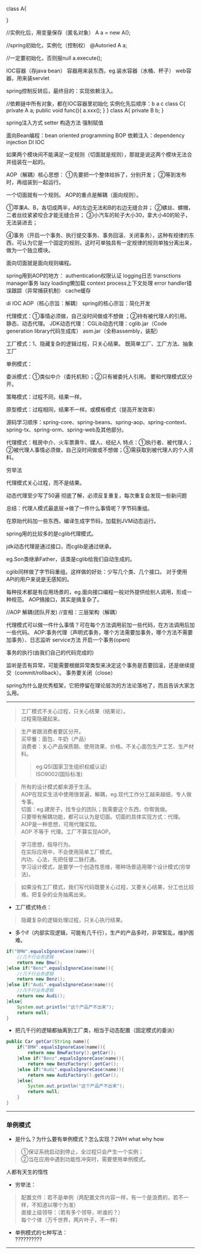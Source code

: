 class A{

}

//实例化后，用变量保存（匿名对象）
A a = new A();

//spring初始化，实例化（控制权）
@Autoried
A a;

//一定要初始化，否则报null
a.execute();

IOC容器（存java bean）
容器用来装东西，eg.装水容器（水桶、杯子）
web容器，用来装servlet

spring控制反转后，最终目的：实现依赖注入。

//依赖链中所有对象，都在IOC容器里初始化
实例化先后顺序：b a c
class C{
    private A a;
    public void func(){
      a.xxx();
    }
}
class A{
    private B b;
}

spring注入方式
setter
构造方法
强制赋值


面向Bean编程：bean oriented programming BOP
依赖注入：dependency injection DI
IOC

如果两个模块间不能满足一定规则（切面就是规则），那就是说这两个模块无法合并组装在一起的。

AOP（解耦）核心思想：
①先要把一个整体给拆了，分别开发；
②等到发布时，再组装到一起运行。

一个切面就有一个规则。
AOP的重点是解耦（面向规则）。

①苹果A、B，各切成两半，A的左边无法和B的右边无缝合并；
②螺丝、螺帽，二者丝纹紧紧咬合才能无缝合并；
③小汽车的轮子大小30，拿大小40的轮子，无法装进去；

④事务（开启一个事务、执行提交事务、事务回滚、关闭事务），这种有规律的东西，可认为它是一个固定的规则，这时可单独具有一定规律的规则单独分离出来，做为一个独立模块。

面向切面就是面向规则编程。

spring用到AOP的地方：
authentication权限认证
logging日志
transctions manager事务
lazy loading懒加载
context process上下文处理
error handler错误跟踪（异常捕获机制）
cache缓存

di
IOC
AOP（核心宗旨：解耦）
spring的核心宗旨：简化开发


代理模式：①事情必须做，自己没时间做或不想做 ；②持有被代理人的引用。
静态、动态代理。
JDK动态代理：
CGLib动态代理：cglib.jar（Code generation library代码生成库）
asm.jar（全称assembly，装配）

工厂模式：1、隐藏复杂的逻辑过程，只关心结果。
既简单工厂、工厂方法、抽象工厂

单例模式：

委派模式：①类似中介（委托机制）；②只有被委托人引用。
要和代理模式区分开。

策略模式：过程不同，结果一样。

原型模式：过程相同，结果不一样。或模板模式（提高开发效率）

源码学习顺序：spring-core、spring-beans、spring-aop、spring-context、spring-tx、spring-orm、spring-web及其他部分。


代理模式：租房中介、火车票黄牛、媒人、经纪人
特点：①执行者、被代理人；②被代理人事情必须做，自己没时间做或不想做；③需获取到被代理人的个人资料。

穷举法

代理模式关心过程，而不是结果。

动态代理至少写了50遍
彻底了解，必须反复重复，每次重复会发现一些新问题

总结：代理人模式最底层->做了一件什么事情呢？字节码重组。

在原始代码加一些东西，编译生成字节码，加载到JVM动态运行。

spring用的比较多的是cglib代理模式。

jdk动态代理是通过接口，而cglib是通过继承。

eg.Son类继承Father，该类是cglib给我们自动生成的。

cglib同样做了字节码重组。这样做的好处：少写几个类、几个接口。
对于使用API的用户来说是无感知的。

每种技术都是有应用场景的，eg.面向接口编程一般对外提供给别人调用，形成一种规范。
AOP搞接口，其实是搞复杂了。

//AOP 解耦(团队开发)
//变相：三层架构（解耦）

代理模式可以做一件什么事情？可在每个方法调用前加一些代码，在方法调用后加一些代码。
AOP:事务代理（声明式事务，哪个方法需要加事务，哪个方法不需要加事务）、日志监听
service方法
开启一个事务(open)

事务的执行(由我们自己的代码完成的)

监听是否有异常，可能需要根据异常类型来决定这个事务是否要回滚，还是继续提交（commit/rollback）。
事务要关闭（close）

spring为什么是优秀框架，它把停留在理论层次的方法论落地了，而且告诉大家怎么用。

-----------------------------------------------------
>工厂模式不关心过程，只关心结果（结果论）。  
过程需隐藏起来。  

>生产者跟消费者要区分开。    
买早餐：面包、牛奶（产品）  
消费者：关心产品保质期、使用效果、价格。不关心面包生产工艺、生产材料。
>>eg.QS(国家卫生组织权威认证)  
ISO9002(国际标准)

>所有的设计模式都来源于生活。  
AOP在现实生活中使用很普遍，解耦，eg.现代工作分工越来越细，专人做专事。  
切面：eg.建房子，找专业的团队；我需要这个东西，你帮我做。  
只要带有解耦功能，都可以认为是切面。切面的具体实现方式：代理。  
AOP是一种思想，可用代理实现。  
AOP 不等于 代理。工厂不算实现AOP。  

>学习思想，指导行为。  
在实际应用中，不会使用简单工厂模式。  
内功、心法，先把任督二脉打通。  
学习设计模式，是要学一个创造性思维，哪种场景适用哪个设计模式(穷举法)。

>如果没有工厂模式，我们写代码既要关心过程，又要关心结果，分工也比较难。把复杂的业务抽离出来。  

- 工厂模式特点：
>隐藏复杂的逻辑处理过程，只关心执行结果。

- 多个if（内部实现逻辑，可能有几千行），生产的产品多时，非常絮乱，维护困难。
```JAVA  
if("BMW".equalsIgnoreCase(name)){
	//几千行业务逻辑
	return new Bmw();
}else if("Benz".equalsIgnoreCase(name)){
    //几千行业务逻辑
	return new Benz();
}else if("Audi".equalsIgnoreCase(name)){
    //几千行业务逻辑
	return new Audi();
}else{
	System.out.println("这个产品产不出来");
	return null;
}
```
- 把几千行的逻辑都抽离到工厂类，相当于动态配置（固定模式的委派）
```JAVA  
public Car getCar(String name){
	if("BMW".equalsIgnoreCase(name)){
		return new BmwFactory().getCar();
	}else if("Benz".equalsIgnoreCase(name)){
		return new BenzFactory().getCar();
	}else if("Audi".equalsIgnoreCase(name)){
		return new AudiFactory().getCar();
	}else{
		System.out.println("这个产品产不出来");
		return null;
	}
}
```
	
-----------------------------------------------------
### 单例模式
- 是什么？为什么要有单例模式？怎么实现？2WH what why how
>①保证系统启动到停止，全过程只会产生一个实例；  
②当在应用中遇到功能性冲突时，需要使用单例模式。

人都有天生的惰性

- 穷举法：
>配置文件：若不是单例（两配置文件内容一样，有一个是浪费的，若不一样，不知道以哪个为准）  
直接上级领导：（若有多个领导，听谁的？）  
每个个体（万千世界，两片叶子，不一样）  

- 单例模式的七种写法：  
??????????
-----------------------------------------------------